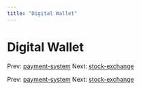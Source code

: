 ```yaml
---
title: "Digital Wallet"
---
```


# Digital Wallet

Prev: [payment-system](payment-system.md)
Next: [stock-exchange](stock-exchange.md)

Prev: [payment-system](payment-system.md)
Next: [stock-exchange](stock-exchange.md)
